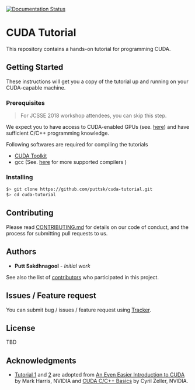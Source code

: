 [![Documentation Status](//readthedocs.org/projects/cuda-tutorial/badge/?version=latest)](https://cuda-tutorial.readthedocs.io/en/latest/?badge=latest)

# CUDA Tutorial

This repository contains a hands-on tutorial for programming CUDA.  

## Getting Started

These instructions will get you a copy of the tutorial up and running on your CUDA-capable machine. 

### Prerequisites

> For JCSSE 2018 workshop attendees, you can skip this step. 

We expect you to have access to CUDA-enabled GPUs (see. [here](https://developer.nvidia.com/cuda-gpus)) and have sufficient C/C++ programming knowledge. 

Following softwares are required for compiling the tutorials 
  * [CUDA Toolkit](https://developer.nvidia.com/cuda-downloads) 
  * gcc (See. [here](https://docs.nvidia.com/cuda/cuda-toolkit-release-notes/index.html) for more supported compilers )

### Installing

```bash
$> git clone https://github.com/puttsk/cuda-tutorial.git
$> cd cuda-tutorial
```
## Contributing

Please read [CONTRIBUTING.md](https://gist.github.com/PurpleBooth/b24679402957c63ec426) for details on our code of conduct, and the process for submitting pull requests to us.

## Authors

* **Putt Sakdhnagool** - *Initial work* 

See also the list of [contributors](https://github.com/puttsk/cuda-tutorial/graphs/contributors) who participated in this project.

## Issues / Feature request

You can submit bug / issues / feature request using [Tracker](https://github.com/puttsk/cuda-tutorial/issues).

## License

TBD

## Acknowledgments
  * [Tutorial 1](./tutorial01/) and [2](./tutorial02/) are adopted from [An Even Easier Introduction to CUDA](https://devblogs.nvidia.com/even-easier-introduction-cuda/) by Mark Harris, NVIDIA and [CUDA C/C++ Basics](http://www.int.washington.edu/PROGRAMS/12-2c/week3/clark_01.pdf) by Cyril Zeller, NVIDIA.
